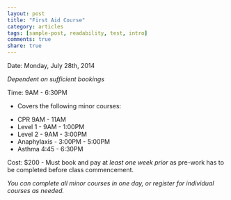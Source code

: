 ```yaml
---
layout: post
title: "First Aid Course"
category: articles
tags: [sample-post, readability, test, intro]
comments: true
share: true
---
```


Date: Monday, July 28th, 2014

*Dependent on sufficient bookings*

Time: 9AM - 6:30PM

- Covers the following minor courses:
* CPR 9AM - 11AM
* Level 1 - 9AM - 1:00PM
* Level 2 - 9AM - 3:00PM
* Anaphylaxis - 3:00PM - 5:00PM
* Asthma 4:45 - 6:30PM

Cost: $200 - Must book and pay at *least one week prior* as pre-work has to be completed before class commencement.

*You can complete all minor courses in one day, or register for individual courses as needed.*
